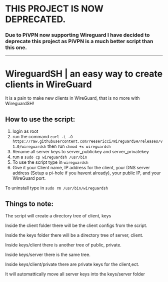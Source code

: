 # THIS PROJECT IS NOW DEPRECATED. 
### Due to PiVPN now supporting Wireguard I have decided to deprecate this project as PiVPN is a much better script than this one.
________________________________________
# WireguardSH | an easy way to create clients in WireGuard

It is a pain to make new clients in WireGuard, that is no more with WireguardSH!

## How to use the script:

1. login as root
2. run the command `curl -L -O https://raw.githubusercontent.com/reesericci/WireguardSH/releases/v1.0/wireguardsh` then run `chmod +x wireguardsh`
3. Rename all server keys to server_publickey and server_privatekey
3. run a `sudo cp wireguardsh /usr/bin`
4. To use the script type in `wireguardsh`
4. Give it your Client name, IP address for the client, your DNS server address (Setup a pi-hole if you havent already), your public IP, and your WireGuard port.

To uninstall type in `sudo rm /usr/bin/wireguardsh`

## Things to note:
The script will create a directory tree of client, keys
 
Inside the client folder there will be the client configs from the script.
 
Inside the keys folder there will be a directory tree of server, client.
 
Inside keys/client there is another tree of public, private.
 
Inside keys/server there is the same tree.
 
Inside keys/client/private there are private keys for the client,ect.
 
It will automattically move all server keys into the keys/server folder
